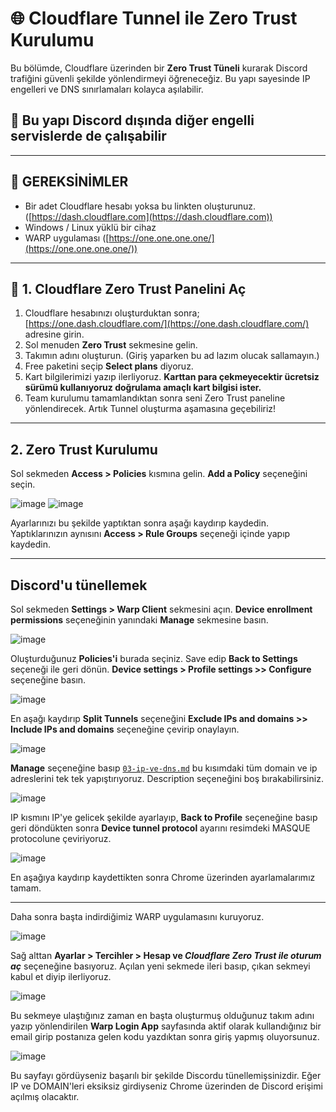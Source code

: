 # 🌐 Cloudflare Tunnel ile Zero Trust Kurulumu

Bu bölümde, Cloudflare üzerinden bir **Zero Trust Tüneli** kurarak Discord trafiğini güvenli şekilde yönlendirmeyi öğreneceğiz. Bu yapı sayesinde IP engelleri ve DNS sınırlamaları kolayca aşılabilir. 
## 📌 Bu yapı Discord dışında diğer engelli servislerde de çalışabilir

---

## 🔧 GEREKSİNİMLER

- Bir adet Cloudflare hesabı yoksa bu linkten oluşturunuz. ([https://dash.cloudflare.com](https://dash.cloudflare.com))
- Windows / Linux yüklü bir cihaz
- WARP uygulaması ([https://one.one.one.one/](https://one.one.one.one/))

---

## 🧱 1. Cloudflare Zero Trust Panelini Aç

1. Cloudflare hesabınızı oluşturduktan sonra; [https://one.dash.cloudflare.com/](https://one.dash.cloudflare.com/) adresine girin. 
2. Sol menuden **Zero Trust** sekmesine gelin.
3. Takımın adını oluşturun. (Giriş yaparken bu ad lazım olucak sallamayın.)
4. Free paketini seçip **Select plans** diyoruz.
5. Kart bilgilerimizi yazıp ilerliyoruz. **Karttan para çekmeyecektir ücretsiz sürümü kullanıyoruz doğrulama amaçlı kart bilgisi ister.**
6. Team kurulumu tamamlandıktan sonra seni Zero Trust paneline yönlendirecek. Artık Tunnel oluşturma aşamasına geçebiliriz!

---

## 2. Zero Trust Kurulumu

Sol sekmeden **Access > Policies** kısmına gelin. **Add a Policy** seçeneğini seçin.

![image](https://github.com/user-attachments/assets/637e8de9-ebf2-47f4-85bf-e641a3086d2e)
![image](https://github.com/user-attachments/assets/b3ea4302-f154-4b53-8942-8c954b63f4f1)

Ayarlarınızı bu şekilde yaptıktan sonra aşağı kaydırıp kaydedin.
Yaptıklarınızın aynısını **Access > Rule Groups** seçeneği içinde yapıp kaydedin.

---

## Discord'u tünellemek

 Sol sekmeden **Settings > Warp Client** sekmesini açın.
 **Device enrollment permissions** seçeneğinin yanındaki **Manage** sekmesine basın.
 
![image](https://github.com/user-attachments/assets/a4566020-77ac-4d1b-87a3-9d2d8cfff7a3)

Oluşturduğunuz **Policies'i** burada seçiniz.
Save edip **Back to Settings** seçeneği ile geri dönün.
**Device settings > Profile settings >> Configure** seçeneğine basın.

![image](https://github.com/user-attachments/assets/e0cb8a9a-1ff5-4475-aa15-fb7fc27936b8)

En aşağı kaydırıp **Split Tunnels** seçeneğini **Exclude IPs and domains >> Include IPs and domains** seçeneğine çevirip onaylayın.

![image](https://github.com/user-attachments/assets/eeaa22dd-da94-467d-975a-64dcb1bafb99)

**Manage** seçeneğine basıp [`03-ip-ve-dns.md`](03-ip-ve-dns.md) bu kısımdaki tüm domain ve ip adreslerini tek tek yapıştırıyoruz. Description seçeneğini boş bırakabilirsiniz.


![image](https://github.com/user-attachments/assets/203e2b5f-28fe-4d83-8ca5-1d3d0a30d253)

IP kısmını IP'ye gelicek şekilde ayarlayıp, **Back to Profile** seçeneğine basıp geri döndükten sonra **Device tunnel protocol** ayarını resimdeki MASQUE protocolune çeviriyoruz.

![image](https://github.com/user-attachments/assets/8992a376-2617-4d25-9cc5-b7a95ec35245)

En aşağıya kaydırıp kaydettikten sonra Chrome üzerinden ayarlamalarımız tamam.

---

Daha sonra başta indirdiğimiz WARP uygulamasını kuruyoruz.

![image](https://github.com/user-attachments/assets/f52fa3cb-1d52-4850-8fe7-fb715b4c9d6e)

Sağ alttan **Ayarlar > Tercihler > Hesap ve _Cloudflare Zero Trust ile oturum aç_** seçeneğine basıyoruz. 
Açılan yeni sekmede ileri basıp, çıkan sekmeyi kabul et diyip ilerliyoruz.

![image](https://github.com/user-attachments/assets/458ad7f2-b491-445a-adff-57f47f824f2d)

Bu sekmeye ulaştığınız zaman en başta oluşturmuş olduğunuz takım adını yazıp yönlendirilen **Warp Login App** sayfasında aktif olarak kullandığınız bir email girip postanıza gelen kodu yazdıktan sonra giriş yapmış oluyorsunuz.

![image](https://github.com/user-attachments/assets/df115519-3d77-44f0-8237-eccb64375df6)

Bu sayfayı gördüyseniz başarılı bir şekilde Discordu tünellemişsinizdir. Eğer IP ve DOMAIN'leri eksiksiz girdiyseniz Chrome üzerinden de Discord erişimi açılmış olacaktır.









